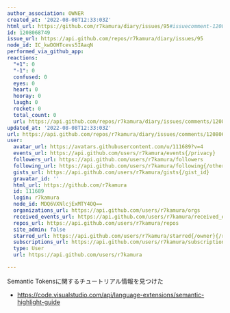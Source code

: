 ```yaml
---
author_association: OWNER
created_at: '2022-08-08T12:33:03Z'
html_url: https://github.com/r7kamura/diary/issues/95#issuecomment-1208068749
id: 1208068749
issue_url: https://api.github.com/repos/r7kamura/diary/issues/95
node_id: IC_kwDOHTcevs5IAaqN
performed_via_github_app: 
reactions:
  "+1": 0
  "-1": 0
  confused: 0
  eyes: 0
  heart: 0
  hooray: 0
  laugh: 0
  rocket: 0
  total_count: 0
  url: https://api.github.com/repos/r7kamura/diary/issues/comments/1208068749/reactions
updated_at: '2022-08-08T12:33:03Z'
url: https://api.github.com/repos/r7kamura/diary/issues/comments/1208068749
user:
  avatar_url: https://avatars.githubusercontent.com/u/111689?v=4
  events_url: https://api.github.com/users/r7kamura/events{/privacy}
  followers_url: https://api.github.com/users/r7kamura/followers
  following_url: https://api.github.com/users/r7kamura/following{/other_user}
  gists_url: https://api.github.com/users/r7kamura/gists{/gist_id}
  gravatar_id: ''
  html_url: https://github.com/r7kamura
  id: 111689
  login: r7kamura
  node_id: MDQ6VXNlcjExMTY4OQ==
  organizations_url: https://api.github.com/users/r7kamura/orgs
  received_events_url: https://api.github.com/users/r7kamura/received_events
  repos_url: https://api.github.com/users/r7kamura/repos
  site_admin: false
  starred_url: https://api.github.com/users/r7kamura/starred{/owner}{/repo}
  subscriptions_url: https://api.github.com/users/r7kamura/subscriptions
  type: User
  url: https://api.github.com/users/r7kamura

---
```

Semantic Tokensに関するチュートリアル情報を見つけた

- https://code.visualstudio.com/api/language-extensions/semantic-highlight-guide